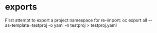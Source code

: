 # exports

First attempt to export a project namespace for re-import:
oc export all --as-template=testproj -o yaml -n testproj  > testproj.yaml

